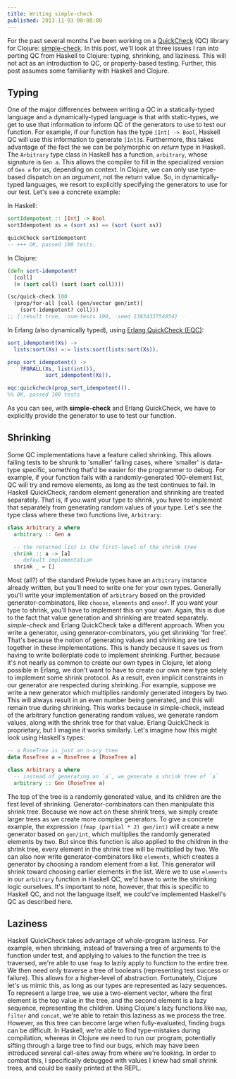 ```yaml
---
title: Writing simple-check
published: 2013-11-03 00:00:00
---
```


For the past several months I've been working on a
[QuickCheck](http://en.wikipedia.org/wiki/QuickCheck) (QC) library for Clojure:
[simple-check](https://github.com/reiddraper/simple-check). In this post, we'll
look at three issues I ran into porting QC from Haskell to Clojure: typing,
shrinking, and laziness. This will not act as an introduction to QC, or
property-based testing. Further, this post assumes some familiarity with
Haskell and Clojure.

## Typing

One of the major differences between writing a QC in a statically-typed
language and a dynamically-typed language is that with static-types, we get to
use that information to inform QC of the generators to use to test our
function. For example, if our function has the type `[Int] -> Bool`, Haskell QC
will use this information to generate `[Int]`s. Furthermore, this takes
advantage of the fact the we can be polymorphic on _return_ type in Haskell.
The `Arbitrary` type class in Haskell has a function, `arbitrary`, whose
signature is `Gen a`. This allows the compiler to fill in the specialized
version of `Gen a` for us, depending on context. In Clojure, we can only use
type-based dispatch on an _argument_, not the return value. So, in
dynamically-typed languages, we resort to explicitly specifying the generators
to use for our test. Let's see a concrete example:

In Haskell:

```haskell
sortIdempotent :: [Int] -> Bool
sortIdempotent xs = (sort xs) == (sort (sort xs))

quickCheck sortIdempotent
-- +++ OK, passed 100 tests.
```

In Clojure:

```clojure
(defn sort-idempotent?
  [coll]
  (= (sort coll) (sort (sort coll))))

(sc/quick-check 100
  (prop/for-all [coll (gen/vector gen/int)]
    (sort-idempotent? coll)))
;; {:result true, :num-tests 100, :seed 1383433754854}
```

In Erlang (also dynamically typed), using [Erlang QuickCheck (EQC)](http://www.quviq.com/index.html):
```erlang
sort_idempotent(Xs) ->
  lists:sort(Xs) =:= lists:sort(lists:sort(Xs)).

prop_sort_idempotent() ->
    ?FORALL(Xs, list(int()),
            sort_idempotent(Xs)).

eqc:quickcheck(prop_sort_idempotent()).
%% OK, passed 100 tests
```

As you can see, with **simple-check** and Erlang QuickCheck, we have to
explicitly provide the generator to use to test our function.

## Shrinking

Some QC implementations have a feature called shrinking. This allows failing
tests to be shrunk to 'smaller' failing cases, where 'smaller' is data-type
specific, something that'd be easier for the programmer to debug. For example,
if your function fails with a randomly-generated 100-element list, QC will try
and remove elements, as long as the test continues to fail. In Haskell
QuickCheck, random element generation and shrinking are treated separately.
That is, if you want your type to shrink, you have to implement that separately
from generating random values of your type. Let's see the type class where
these two functions live, `Arbitrary`:

```haskell
class Arbitrary a where
  arbitrary :: Gen a

  -- the returned list is the first-level of the shrink tree
  shrink :: a -> [a]
  -- default implementation
  shrink _ = []
```

Most (all?) of the standard Prelude types have an `Arbitrary` instance already
written, but you'll need to write one for your own types. Generally you'll
write your implementation of `arbitrary` based on the provided
generator-combinators, like `choose`, `elements` and `oneof`. If you want your
type to shrink, you'll have to implement this on your own. Again, this is due
to the fact that value generation and shrinking are treated separately.
_simple-check_ and Erlang QuickCheck take a different approach. When you write
a generator, using generator-combinators, you get shrinking 'for free'. That's
because the notion of generating values and shrinking are tied together in
these implementations. This is handy because it saves us from having to write
boilerplate code to implement shrinking. Further, because it's not nearly as
common to create our own types in Clojure, let along possible in Erlang, we
don't want to have to create our own new type solely to implement some shrink
protocol. As a result, even implicit constraints in our generator are respected
during shrinking. For example, suppose we write a new generator which
multiplies randomly generated integers by two. This will always result in an
even number being generated, and this will remain true during shrinking.  This
works because in simple-check, instead of the arbitrary function generating
random values, we generate random values, along with the shrink tree for that
value. Erlang QuickCheck is proprietary, but I imagine it works similarly.
Let's imagine how this might look using Haskell's types:

```haskell
-- a RoseTree is just an n-ary tree
data RoseTree a = RoseTree a [RoseTree a]

class Arbitrary a where
  -- instead of generating an `a`, we generate a shrink tree of `a`
  arbitrary :: Gen (RoseTree a)
```

The top of the tree is a randomly generated value, and its children are the
first level of shrinking. Generator-combinators can then manipulate
this shrink tree. Because we now act on these shrink trees, we simply create
larger trees as we create more complex generators. To give a concrete example,
the expression `(fmap (partial * 2) gen/int)` will create a new generator based
on `gen/int`, which multiplies the randomly generated elements by two. But
since this function is also applied to the children in the shrink tree, every
element in the shrink tree will be multiplied by two. We can also now write
generator-combinators like `elements`, which creates a generator by choosing a
random element from a list. This generator will shrink toward choosing earlier
elements in the list. Were we to use `elements` in our `arbitrary` function in
Haskell QC, we'd have to write the shrinking logic ourselves. It's
important to note, however, that this is specific to Haskell QC, and
not the language itself, we could've implemented Haskell's QC as
described here.

## Laziness

Haskell QuickCheck takes advantage of whole-program laziness. For example, when
shrinking, instead of traversing a tree of arguments to the function under
test, and applying to values to the function the tree is traversed, we're able
to use `fmap` to lazily apply to function to the entire tree. We then need only
traverse a tree of booleans (representing test success or failure). This allows
for a higher-level of abstraction. Fortunately, Clojure let's us mimic this, as
long as our types are represented as lazy sequences. To represent a large tree,
we use a two-element vector, where the first element is the top value in the
tree, and the second element is a lazy sequence, representing the children.
Using Clojure's lazy functions like `map`, `filter` and `concat`, we're able to
retain this laziness as we process the tree. However, as this tree can become
large when fully-evaluated, finding bugs can be difficult. In Haskell, we're
able to find type-mistakes during compilation, whereas in Clojure we need to
run our program, potentially sifting through a large tree to find our bugs,
which may have been introduced several call-sites away from where we're
looking. In order to combat this, I specifically debugged with values I knew
had small shrink trees, and could be easily printed at the REPL.
